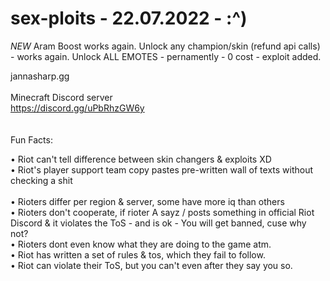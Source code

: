 # sex-ploits - 22.07.2022 - :^) 
*NEW*
Aram Boost works again.
Unlock any champion/skin (refund api calls) - works again.
Unlock ALL EMOTES - pernamently - 0 cost - exploit added.

jannasharp.gg<br>
<br>
Minecraft Discord server <br>
https://discord.gg/uPbRhzGW6y <br>
<br>
<br>
Fun Facts:<br>

• Riot can't tell difference between skin changers & exploits XD <br>
• Riot's player support team copy pastes pre-written wall of texts without checking a shit <br>  
• Rioters differ per region & server, some have more iq than others <br>
• Rioters don't cooperate, if rioter A sayz / posts something in official Riot Discord & it violates the ToS - and is ok - You will get banned, cuse why not? <br>
• Rioters dont even know what they are doing to the game atm. <br>
• Riot has written a set of rules & tos, which they fail to follow. <br>
• Riot can violate their ToS, but you can't even after they say you so. <br>
